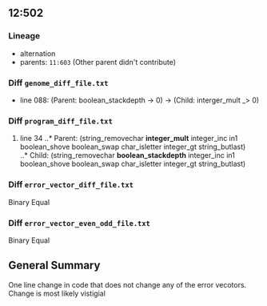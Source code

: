 ## 12:502  

### Lineage  
* alternation
* parents: `11:603` (Other parent didn't contribute)  

###  Diff `genome_diff_file.txt`     
* line 088: (Parent: boolean_stackdepth -> 0) -> (Child: interger_mult _> 0)  

### Diff `program_diff_file.txt`    
1. line 34
..* Parent: (string_removechar **integer_mult** integer_inc in1 boolean_shove boolean_swap char_isletter integer_gt string_butlast)  
..* Child: (string_removechar **boolean_stackdepth** integer_inc in1 boolean_shove boolean_swap char_isletter integer_gt string_butlast)  

### Diff `error_vector_diff_file.txt`      
Binary Equal  

### Diff `error_vector_even_odd_file.txt`  
Binary Equal   

## General Summary 
One line change in code that does not change any of the error vecotors. Change is most likely vistigial   

